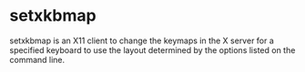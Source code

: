 # setxkbmap
setxkbmap is an X11 client to change the keymaps in the X server for a
specified keyboard to use the layout determined by the options listed
on the command line.
